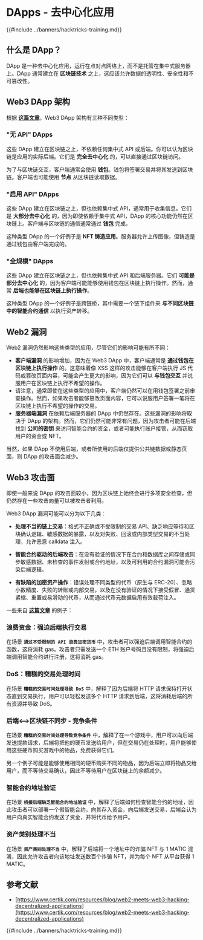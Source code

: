 # DApps - 去中心化应用

{{#include ../banners/hacktricks-training.md}}

## 什么是 DApp？

DApp 是一种去中心化应用，运行在点对点网络上，而不是托管在集中式服务器上。DApp 通常建立在 **区块链技术** 之上，这应该允许数据的透明性、安全性和不可篡改性。

## Web3 DApp 架构

根据 [**这篇文章**](https://www.certik.com/resources/blog/web2-meets-web3-hacking-decentralized-applications)，Web3 DApp 架构有三种不同类型：

### "无 API" DApps

这些 DApp 建立在区块链之上，不依赖任何集中式 API 或后端。你可以认为区块链是应用的实际后端。它们是 **完全去中心化** 的，可以直接通过区块链访问。

为了与区块链交互，客户端通常会使用 **钱包**。钱包将签署交易并将其发送到区块链。客户端也可能使用 **节点** 从区块链读取数据。

### "启用 API" DApps

这些 DApp 建立在区块链之上，但也依赖集中式 API，通常用于收集信息。它们是 **大部分去中心化** 的，因为即使依赖于集中式 API，DApp 的核心功能仍然在区块链上。客户端与区块链的通信通常通过 **钱包** 完成。

这种类型 DApp 的一个好例子是 **NFT 铸造应用**。服务器允许上传图像，但铸造是通过钱包由客户端完成的。

### "全规模" DApps

这些 DApp 建立在区块链之上，但也依赖集中式 API 和后端服务器。它们 **可能是部分去中心化** 的，因为客户端可能能够使用钱包在区块链上执行操作。然而，通常 **后端也能够在区块链上执行操作**。

这种类型 DApp 的一个好例子是跨链桥，其中需要一个链下组件来 **与不同区块链中的智能合约通信** 以执行资产转移。

## Web2 漏洞

Web2 漏洞仍然影响这些类型的应用，尽管它们的影响可能有所不同：

- **客户端漏洞** 的影响增加，因为在 Web3 DApp 中，客户端通常是 **通过钱包在区块链上执行操作** 的。这意味着像 XSS 这样的攻击能够在客户端执行 JS 代码或篡改页面内容，可能会产生更大的影响，因为它们可以 **与钱包交互** 并说服用户在区块链上执行不希望的操作。
- 请注意，通常即使在这些类型的应用中，客户端仍然可以在用钱包签署之前审查操作。然而，如果攻击者能够篡改页面内容，它可以说服用户签署一笔将在区块链上执行不希望的操作的交易。
- **服务器端漏洞** 在依赖后端服务器的 DApp 中仍然存在。这些漏洞的影响将取决于 DApp 的架构。然而，它们仍然可能非常有问题，因为攻击者可能在后端找到 **公司的密钥** 来访问智能合约的资金，或者可能执行账户接管，从而窃取用户的资金或 NFT。

当然，如果 DApp 不使用后端，或者所使用的后端仅提供公共链数据或静态页面，则 DApp 的攻击面会减少。

## Web3 攻击面

即使一般来说 DApp 的攻击面较小，因为区块链上始终会进行多项安全检查，但仍然存在一些攻击向量可以被攻击者利用。

Web3 DApp 漏洞可能可以分为以下几类：

- **处理不当的链上交易**：格式不正确或不受限制的交易 API、缺乏响应等待和区块确认逻辑、敏感数据的暴露，以及对失败、回滚或内部类型交易的不当处理，允许恶意 calldata 注入。

- **智能合约驱动的后端攻击**：在没有验证的情况下在合约和数据库之间存储或同步敏感数据、未检查的事件发射或合约地址，以及可利用的合约漏洞可能会污染后端逻辑。

- **有缺陷的加密资产操作**：错误处理不同类型的代币（原生与 ERC-20）、忽略小数精度、失败的转账或内部交易，以及在没有验证的情况下接受假冒、通货紧缩、重置或易滑动的代币，从而通过代币元数据启用有效载荷注入。

一些来自 [**这篇文章**](https://www.certik.com/resources/blog/web2-meets-web3-hacking-decentralized-applications) 的例子：

### 浪费资金：强迫后端执行交易

在场景 **`通过不受限制的 API 浪费加密货币`** 中，攻击者可以强迫后端调用智能合约的函数，这将消耗 gas。攻击者只需发送一个 ETH 账户号码且没有限制，将强迫后端调用智能合约进行注册，这将消耗 gas。

### DoS：糟糕的交易处理时间

在场景 **`糟糕的交易时间处理导致 DoS`** 中，解释了因为后端将 HTTP 请求保持打开状态直到交易执行，用户可以轻松发送多个 HTTP 请求到后端，这将消耗后端的所有资源并导致 DoS。

### 后端<-->区块链不同步 - 竞争条件

在场景 **`糟糕的交易时间处理导致竞争条件`** 中，解释了在一个游戏中，用户可以向后端发送提款请求，后端将把他的硬币发送给用户，但在交易仍在处理时，用户能够使用这些硬币购买游戏中的物品，免费获得它们。

另一个例子可能是能够使用相同的硬币购买不同的物品，因为后端立即将物品交给用户，而不等待交易确认，因此不等待用户在区块链上的余额减少。

### 智能合约地址验证

在场景 **`桥接后端缺乏智能合约地址验证`** 中，解释了后端如何检查智能合约的地址，因此攻击者可以部署一个假智能合约，向其存入资金，向后端发送交易，后端会认为用户向真实智能合约发送了资金，并将代币给予用户。

### 资产类别处理不当

在场景 **`资产类别处理不当`** 中，解释了后端将一个地址中的诈骗 NFT 与 1 MATIC 混淆，因此允许攻击者向该地址发送数百个诈骗 NFT，并为每个 NFT 从平台获得 1 MATIC。

## 参考文献
- [https://www.certik.com/resources/blog/web2-meets-web3-hacking-decentralized-applications](https://www.certik.com/resources/blog/web2-meets-web3-hacking-decentralized-applications)

{{#include ../banners/hacktricks-training.md}}
